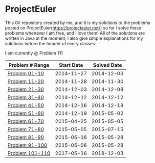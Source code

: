 ProjectEuler
============

This Git repository created by me, and it is my solutions to the problems posted on ProjectEuler(https://projecteuler.net/) so far
I solve these problems whenever I am free, and I love them!
All of the solutions are written in Java at the moment, I also give simple explanations for my solutions before the header of every classes


I am currently @ Problem 111 


|   Problem # Range |  Start Date  |  Solved Date |
| ------------- | ------------- | ------------- |
|  [Problem 01-10](https://github.com/tiger1993118/ProjectEuler/tree/master/ProjectEuler/src/part1/problem001to010)  | 2014-11-27 | 2014-12-03 | 
|  [Problem 11-20](https://github.com/tiger1993118/ProjectEuler/tree/master/ProjectEuler/src/part1/problem011to020)  | 2014-11-28 | 2014-11-30 | 
|  [Problem 21-30](https://github.com/tiger1993118/ProjectEuler/tree/master/ProjectEuler/src/part1/problem021to030)  | 2014-12-03 | 2014-12-08 | 
|  [Problem 31-40](https://github.com/tiger1993118/ProjectEuler/tree/master/ProjectEuler/src/part1/problem031to040)  | 2014-12-12 | 2014-12-12 |
|  [Problem 41-50](https://github.com/tiger1993118/ProjectEuler/tree/master/ProjectEuler/src/part1/problem041to050)  | 2014-12-16 | 2014-12-18 |
|  [Problem 51-60](https://github.com/tiger1993118/ProjectEuler/tree/master/ProjectEuler/src/part1/problem051to060)  | 2014-12-19 | 2015-05-02 |
|  [Problem 61-70](https://github.com/tiger1993118/ProjectEuler/tree/master/ProjectEuler/src/part1/problem061to070)  | 2015-04-25 | 2015-05-05 |
|  [Problem 71-80](https://github.com/tiger1993118/ProjectEuler/tree/master/ProjectEuler/src/part1/problem071to080)  | 2015-05-05 | 2015-07-15 |
|  [Problem 81-90](https://github.com/tiger1993118/ProjectEuler/tree/master/ProjectEuler/src/part1/problem081to090)  | 2015-05-16 | 2015-05-28 |
|  [Problem 91-100](https://github.com/tiger1993118/ProjectEuler/tree/master/ProjectEuler/src/part1/problem091to100) | 2015-05-06 | 2015-05-28 |
| [Problem 101-110](https://github.com/tiger1993118/ProjectEuler/tree/master/ProjectEuler/src/part2/problem101to110)  | 2017-05-16 | 2018-12-03|





